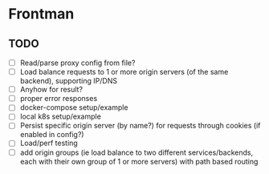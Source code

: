 # Frontman

## TODO
- [ ] Read/parse proxy config from file?
- [ ] Load balance requests to 1 or more origin servers (of the same backend), supporting IP/DNS
- [ ] Anyhow for result?
- [ ] proper error responses
- [ ] docker-compose setup/example
- [ ] local k8s setup/example
- [ ] Persist specific origin server (by name?) for requests through cookies (if enabled in config?)
- [ ] Load/perf testing
- [ ] add origin groups (ie load balance to two different services/backends, each with their own group of 1 or more servers) with path based routing
